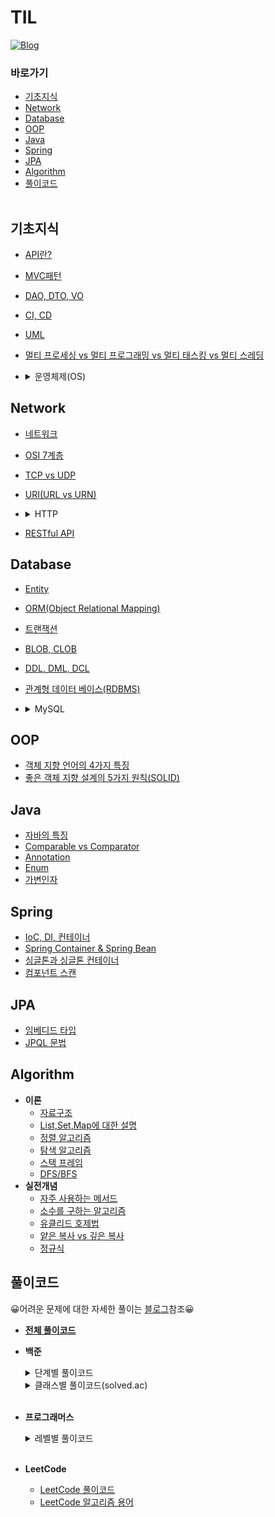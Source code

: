 # TIL
[![Blog](https://img.shields.io/badge/Blog-crupy.tistory.com-green.svg)](https://crupy.tistory.com/category)

### 바로가기
- [기초지식](#기초지식)
- [Network](#network)
- [Database](#database)
- [OOP](#oop)
- [Java](#java)
- [Spring](#spring)
- [JPA](#jpa)
- [Algorithm](#algorithm)
- [풀이코드](#풀이코드)
</br></br>

## 기초지식
- [API란?](https://github.com/crupy/TIL/blob/master/%EA%B8%B0%EC%B4%88%EC%A7%80%EC%8B%9D/API%EB%9E%80%3F.md)
- [MVC패턴](https://github.com/crupy/TIL/blob/master/%EA%B8%B0%EC%B4%88%EC%A7%80%EC%8B%9D/MVC%ED%8C%A8%ED%84%B4.md)
- [DAO, DTO, VO](https://github.com/crupy/TIL/blob/master/%EA%B8%B0%EC%B4%88%EC%A7%80%EC%8B%9D/DAO%2C%20DTO%2C%20VO.md)
- [CI, CD](https://github.com/crupy/TIL/blob/master/%EA%B8%B0%EC%B4%88%EC%A7%80%EC%8B%9D/CI%2C%20CD.md)
- [UML](https://github.com/crupy/TIL/blob/master/%EA%B8%B0%EC%B4%88%EC%A7%80%EC%8B%9D/UML.md)
- [멀티 프로세싱 vs 멀티 프로그래밍 vs 멀티 태스킹 vs 멀티 스레딩](https://github.com/crupy/TIL/blob/master/%EA%B8%B0%EC%B4%88%EC%A7%80%EC%8B%9D/%EB%A9%80%ED%8B%B0%20%ED%94%84%EB%A1%9C%EA%B7%B8%EB%9E%98%EB%B0%8D.md)
- <details>
    <summary>운영체제(OS)</summary>
    <div markdown="1">

    <details>
    <summary>운영체제의 정의 및 기본</summary>
    <div markdown="1">

    - [운영체제(OS)의 정의와 목적](https://github.com/crupy/TIL/blob/master/%EA%B8%B0%EC%B4%88%EC%A7%80%EC%8B%9D/%EC%9A%B4%EC%98%81%EC%B2%B4%EC%A0%9C(OS)/%EC%9A%B4%EC%98%81%EC%B2%B4%EC%A0%9C%EC%9D%98%20%EC%A0%95%EC%9D%98%EC%99%80%20%EB%AA%A9%EC%A0%81.md)

    </div>
    </details>
    
    <details>
    <summary>시스템 구조(System Structures)</summary>
    <div markdown="1">

    </div>
    </details>

    <details>
    <summary>프로세스(Process)</summary>
    <div markdown="1">

    </div>
    </details>

    <details>
    <summary>멀티 쓰레드(MultiThread)</summary>
    <div markdown="1">

    </div>
    </details>

    

    </div>
</details>

## Network
- [네트워크](https://github.com/crupy/TIL/blob/master/Network/%EB%84%A4%ED%8A%B8%EC%9B%8C%ED%81%AC.md)
- [OSI 7계층](https://github.com/crupy/TIL/blob/master/Network/OSI%207%EA%B3%84%EC%B8%B5.md)
- [TCP vs UDP](https://github.com/crupy/TIL/blob/master/Network/TCP%20vs%20UDP.md)
- [URI(URL vs URN)](https://github.com/crupy/TIL/blob/master/Network/URI(URL%2C%20URN).md)
- <details>
    <summary>HTTP</summary>
    <div markdown="1">

    - [HTTP 기본](https://github.com/crupy/TIL/blob/master/Network/HTTP/HTTP%20%EA%B8%B0%EB%B3%B8.md)
    - [HTTP 메서드](https://github.com/crupy/TIL/blob/master/Network/HTTP/HTTP%20%EB%A9%94%EC%84%9C%EB%93%9C.md)
    - [HTTP 상태코드](https://github.com/crupy/TIL/blob/master/Network/HTTP/HTTP%20%EC%83%81%ED%83%9C%EC%BD%94%EB%93%9C.md)
    - [HTTP 헤더 기본](https://github.com/crupy/TIL/blob/master/Network/HTTP/HTTP%20%ED%97%A4%EB%8D%94%20%EA%B8%B0%EB%B3%B8.md)
    - [HTTP 헤더 - 캐시](https://github.com/crupy/TIL/blob/master/Network/HTTP/HTTP%20%ED%97%A4%EB%8D%94%20-%20%EC%BA%90%EC%8B%9C.md)

    </div>
    </details>
    
- [RESTful API](https://github.com/crupy/TIL/blob/master/Network/RESTful%20API.md)

## Database
- [Entity](https://github.com/crupy/TIL/blob/master/Database/Entity.md)
- [ORM(Object Relational Mapping)](https://github.com/crupy/TIL/blob/master/Database/ORM.md)
- [트랜잭션](https://github.com/crupy/TIL/blob/master/Database/%ED%8A%B8%EB%9E%9C%EC%9E%AD%EC%85%98.md)
- [BLOB, CLOB](https://github.com/crupy/TIL/blob/master/Database/LOB(BLOB%2C%20CLOB).md)
- [DDL, DML, DCL](https://github.com/crupy/TIL/blob/master/Database/DDL%2C%20DML%2C%20DCL.md)
- [관계형 데이터 베이스(RDBMS)](https://github.com/crupy/TIL/blob/master/Database/%EA%B4%80%EA%B3%84%ED%98%95%20%EB%8D%B0%EC%9D%B4%ED%84%B0%20%EB%B2%A0%EC%9D%B4%EC%8A%A4(RDBMS).md)
- <details>
       <summary>MySQL</summary>
       <div markdown="1">
       
    - [SELECT 기초](https://github.com/crupy/TIL/tree/master/MySQL_%EA%B8%B0%EC%B4%88%EB%AC%B8%EB%B2%95/SELECT%20%EA%B8%B0%EC%B4%88)

    - <details>
       <summary>SELECT 활용</summary>
       <div markdown="1">
       
        - [서브 쿼리](https://github.com/crupy/TIL/blob/master/MySQL_%EA%B8%B0%EC%B4%88%EB%AC%B8%EB%B2%95/SELECT%20%ED%99%9C%EC%9A%A9/%EC%BF%BC%EB%A6%AC%20%EC%95%88%EC%97%90%20%EC%84%9C%EB%B8%8C%EC%BF%BC%EB%A6%AC.md)
        - [JOIN](https://github.com/crupy/TIL/blob/master/MySQL_%EA%B8%B0%EC%B4%88%EB%AC%B8%EB%B2%95/SELECT%20%ED%99%9C%EC%9A%A9/JOIN.md)
        - [UNION](https://github.com/crupy/TIL/blob/master/MySQL_%EA%B8%B0%EC%B4%88%EB%AC%B8%EB%B2%95/SELECT%20%ED%99%9C%EC%9A%A9/UNION.md)

       </div>
       </details>

       </div>
       </details>


    
## OOP
- [객체 지향 언어의 4가지 특징](https://github.com/crupy/TIL/blob/master/OOP/%EA%B0%9D%EC%B2%B4%20%EC%A7%80%ED%96%A5%20%EC%96%B8%EC%96%B4%EC%9D%98%204%EA%B0%80%EC%A7%80%20%ED%8A%B9%EC%A7%95.md)
- [좋은 객체 지향 설계의 5가지 원칙(SOLID)](https://github.com/crupy/TIL/blob/master/OOP/%EC%A2%8B%EC%9D%80%20%EA%B0%9D%EC%B2%B4%20%EC%A7%80%ED%96%A5%20%EC%84%A4%EA%B3%84%EC%9D%98%205%EA%B0%80%EC%A7%80%20%EC%9B%90%EC%B9%99(SOLID).md)

## Java
- [자바의 특징](https://github.com/crupy/TIL/blob/master/Java/%EC%9E%90%EB%B0%94%EC%9D%98%20%ED%8A%B9%EC%A7%95.md)
- [Comparable vs Comparator](https://github.com/crupy/TIL/blob/master/Java/Comparable%20vs%20Comparator.md)
- [Annotation](https://github.com/crupy/TIL/blob/master/Java/Annotation.md)
- [Enum](https://github.com/crupy/TIL/blob/master/Java/Enum.md)
- [가변인자](https://github.com/crupy/TIL/blob/master/Java/%EA%B0%80%EB%B3%80%EC%9D%B8%EC%9E%90.md)

## Spring
- [IoC, DI, 컨테이너](https://github.com/crupy/TIL/blob/master/Spring/IoC%2C%20DI%2C%20%EC%BB%A8%ED%85%8C%EC%9D%B4%EB%84%88.md)
- [Spring Container & Spring Bean](https://github.com/crupy/TIL/blob/master/Spring/Spring%20Container%20&%20Spring%20Bean.md)
- [싱글톤과 싱글톤 컨테이너](https://github.com/crupy/TIL/blob/master/Spring/%EC%8B%B1%EA%B8%80%ED%86%A4%20%EC%BB%A8%ED%85%8C%EC%9D%B4%EB%84%88.md)
- [컴포넌트 스캔](https://github.com/crupy/TIL/blob/master/Spring/%EC%BB%B4%ED%8F%AC%EB%84%8C%ED%8A%B8%20%EC%8A%A4%EC%BA%94.md)

## JPA
- [임베디드 타입](https://github.com/crupy/TIL/blob/master/JPA/%EC%9E%84%EB%B2%A0%EB%94%94%EB%93%9C%20%ED%83%80%EC%9E%85.md)
- [JPQL 문법](https://github.com/crupy/TIL/blob/master/JPA/JPQL.md)

## Algorithm
- **이론**
    - [자료구조](https://github.com/crupy/TIL/blob/master/%EC%95%8C%EA%B3%A0%EB%A6%AC%EC%A6%98/%EC%9D%B4%EB%A1%A0/%EC%9E%90%EB%A3%8C%EA%B5%AC%EC%A1%B0.md)
    - [List,Set,Map에 대한 설명](https://github.com/crupy/TIL/blob/master/%EC%95%8C%EA%B3%A0%EB%A6%AC%EC%A6%98/%EC%9D%B4%EB%A1%A0/List,Set,Map%EC%97%90%20%EB%8C%80%ED%95%9C%20%EC%84%A4%EB%AA%85.md)
    - [정렬 알고리즘](https://github.com/crupy/TIL/blob/master/%EC%95%8C%EA%B3%A0%EB%A6%AC%EC%A6%98/%EC%9D%B4%EB%A1%A0/%EC%A0%95%EB%A0%AC.md)
    - [탐색 알고리즘](https://github.com/crupy/TIL/blob/master/%EC%95%8C%EA%B3%A0%EB%A6%AC%EC%A6%98/%EC%9D%B4%EB%A1%A0/%ED%83%90%EC%83%89.md)
    - [스택 프레임](https://github.com/crupy/TIL/blob/master/%EC%95%8C%EA%B3%A0%EB%A6%AC%EC%A6%98/%EC%9D%B4%EB%A1%A0/%EC%8A%A4%ED%83%9D%ED%94%84%EB%A0%88%EC%9E%84.md)
    - [DFS/BFS](https://github.com/crupy/TIL/blob/master/%EC%95%8C%EA%B3%A0%EB%A6%AC%EC%A6%98/%EC%9D%B4%EB%A1%A0/%EC%9D%B4%EC%A7%84%ED%8A%B8%EB%A6%AC%EC%88%9C%ED%9A%8C(DFS%2CBFS).md)
- **실전개념**
    - [자주 사용하는 메서드](https://github.com/crupy/TIL/blob/master/%EC%95%8C%EA%B3%A0%EB%A6%AC%EC%A6%98/%EC%8B%A4%EC%A0%84%20%EA%B0%9C%EB%85%90/%EC%9E%90%EC%A3%BC%20%EC%82%AC%EC%9A%A9%ED%95%98%EB%8A%94%20%EB%A9%94%EC%84%9C%EB%93%9C.md)
    - [소수를 구하는 알고리즘](https://github.com/crupy/TIL/blob/master/%EC%95%8C%EA%B3%A0%EB%A6%AC%EC%A6%98/%EC%8B%A4%EC%A0%84%20%EA%B0%9C%EB%85%90/%EC%86%8C%EC%88%98%EC%9D%98%20%EA%B0%AF%EC%88%98%EB%A5%BC%20%EA%B5%AC%ED%95%98%EB%8A%94%20%EC%95%8C%EA%B3%A0%EB%A6%AC%EC%A6%98.md)
    - [유클리드 호제법](https://github.com/crupy/TIL/blob/master/%EC%95%8C%EA%B3%A0%EB%A6%AC%EC%A6%98/%EC%8B%A4%EC%A0%84%20%EA%B0%9C%EB%85%90/%EC%9C%A0%ED%81%B4%EB%A6%AC%EB%93%9C%20%ED%98%B8%EC%A0%9C%EB%B2%95.md)
    - [얕은 복사 vs 깊은 복사](https://github.com/crupy/TIL/blob/master/%EC%95%8C%EA%B3%A0%EB%A6%AC%EC%A6%98/%EC%8B%A4%EC%A0%84%20%EA%B0%9C%EB%85%90/%EC%96%95%EC%9D%80%20%EB%B3%B5%EC%82%AC%20vs%20%EA%B9%8A%EC%9D%80%20%EB%B3%B5%EC%82%AC.md)
    - [정규식](https://github.com/crupy/TIL/blob/master/%EC%95%8C%EA%B3%A0%EB%A6%AC%EC%A6%98/%EC%8B%A4%EC%A0%84%20%EA%B0%9C%EB%85%90/%EC%A0%95%EA%B7%9C%EC%8B%9D.md)


## 풀이코드
😀어려운 문제에 대한 자세한 풀이는 [블로그](https://crupy.tistory.com/category)참조😀</br>
- [**전체 풀이코드**](https://github.com/crupy/AlgorithmCode)

- **백준**
    <details>
    <summary>단계별 풀이코드</summary>
    <div markdown="1">

    - [1단계](https://github.com/crupy/new_baekjoon_algorithm/tree/master/src/step1)</br>
    - [2단계](https://github.com/crupy/new_baekjoon_algorithm/tree/master/src/step2)</br>
    - [3단계](https://github.com/crupy/new_baekjoon_algorithm/tree/master/src/step3)</br>
    - [4단계](https://github.com/crupy/new_baekjoon_algorithm/tree/master/src/step4)</br>
    - [5단계](https://github.com/crupy/new_baekjoon_algorithm/tree/master/src/step5)</br>
    - [6단계](https://github.com/crupy/new_baekjoon_algorithm/tree/master/src/step6)</br>
    - [7단계](https://github.com/crupy/new_baekjoon_algorithm/tree/master/src/step7)</br>
    - [8단계](https://github.com/crupy/new_baekjoon_algorithm/tree/master/src/step8)</br>

    </div>
    </details>
    
    <details>
    <summary>클래스별 풀이코드(solved.ac)</summary>
    <div markdown="1">
    
    - [Class_1](https://github.com/crupy/AlgorithmCode/tree/master/src/solved/class_1)</br>
    - [Class_2](https://github.com/crupy/AlgorithmCode/tree/master/src/solved/class_2)</br>
    
    </div>
    </details>
    
    </br>

- **프로그래머스**
    <details>
    <summary>레벨별 풀이코드</summary>
    <div markdown="1">
        
    - [Level1](https://github.com/crupy/new_baekjoon_algorithm/tree/master/src/Programmers/Level1)
    - [Level2](https://github.com/crupy/new_baekjoon_algorithm/tree/master/src/Programmers/Level2)
    </div>
    </details>
    
    </br>
   
- **LeetCode**
    - [LeetCode 풀이코드](https://github.com/crupy/LeetCode)
    - [LeetCode 알고리즘 용어](https://github.com/crupy/LeetCode/blob/master/Algorithm.md)

